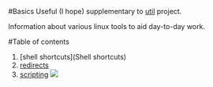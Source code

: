 #Basics
Useful (I hope) supplementary to [util](https://github.com/kiemlicz/util) project.

Information about various linux tools to aid day-to-day work.

#Table of contents
1. [shell shortcuts](Shell shortcuts)
2. [redirects](redirects)
3. [scripting](scripting)
![](http://brendangregg.com/Perf/linux_perf_tools_full.png)